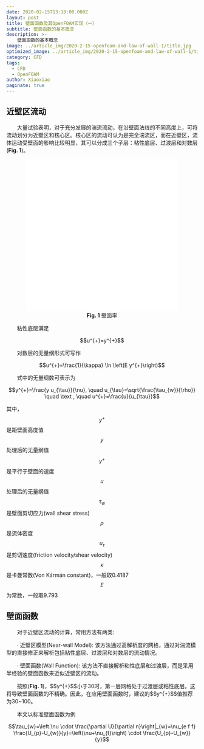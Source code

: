 ```yaml
---
date: 2020-02-15T13:18:00.000Z
layout: post
title: 壁面函数及其OpenFOAM实现（一）
subtitle: 壁面函数的基本概念
description: >-
    壁面函数的基本概念
image: ../article_img/2020-2-15-openfoam-and-law-of-wall-1/title.jpg
optimized_image: ../article_img/2020-2-15-openfoam-and-law-of-wall-1/title.jpg
category: CFD
tags:
  - CFD
  - OpenFOAM
author: Xiaoxiao
paginate: true
---
```

## 近壁区流动
<p style="text-indent:2em">大量试验表明，对于充分发展的湍流流动，在沿壁面法线的不同高度上，可将流动划分为近壁区和核心区。核心区的流动可认为是完全湍流区，而在近壁区，流体运动受壁面的影响比较明显，其可以分成三个子层：粘性底层、过渡层和对数层(<b>Fig. 1</b>)。</p>
<center><embed src="../article_img/2020-2-15-openfoam-and-law-of-wall-1/law_of_the_wall.svg" style="display:block;width:400px;height:400px" /></center>
<center><b>Fig. 1</b> 壁面率</center>

<p style="text-indent:2em">粘性底层满足</p>
<center>$$u^{+}=y^{+}$$</center>
<p style="text-indent:2em">对数层的无量纲形式可写作</p>
<center>$$u^{+}=\frac{1}{\kappa} \ln \left(E y^{+}\right)$$</center>
<p style="text-indent:2em">式中的无量纲数可表示为</p>
<center>$$y^{+}=\frac{y u_{\tau}}{\nu}, \quad u_{\tau}=\sqrt{\frac{\tau_{w}}{\rho}} \quad \text , \quad u^{+}=\frac{u}{u_{\tau}}$$</center>

其中，<br>
$$y^{+}$$  是距壁面高度值$$y$$处理后的无量纲值<br>
$$y^{+}$$  是平行于壁面的速度$$u$$处理后的无量纲值<br>
$$\tau_{w}$$  是壁面剪切应力(wall shear stress)<br>
$$\rho$$  是流体密度<br>
$$u_{\tau}$$  是剪切速度(friction velocity/shear velocity)<br>
$$\kappa$$  是卡曼常数(Von Kármán constant)，一般取0.4187<br>
$$E$$  为常数，一般取9.793<br>

## 壁面函数
<p style="text-indent:2em">对于近壁区流动的计算，常用方法有两类:</p>
<p style="text-indent:2em">· 近壁区模型(Near-wall Model): 该方法通过高解析度的网格，通过对湍流模型的直接修正来解析包括粘性底层、过渡层和对数层的流动情况。</p>
<p style="text-indent:2em">· 壁面函数(Wall Function): 该方法不直接解析粘性底层和过渡层，而是采用半经验的壁面函数来近似近壁区的流动。</p>
<p style="text-indent:2em">按照(<b>Fig. 1</b>)，$$y^{+}$$小于30时，第一层网格处于过渡层或粘性底层。这将导致壁面函数的不精确。因此，在应用壁面函数时，建议的$$y^{+}$$值推荐为30~100。</p>
<p style="text-indent:2em">本文以标准壁面函数为例</p>
<center>$$\tau_{w}=\left.\nu \cdot \frac{\partial U}{\partial n}\right|_{w}=\nu_{e f f} \frac{U_{p}-U_{w}}{y}=\left(\nu+\nu_{t}\right) \cdot \frac{U_{p}-U_{w}}{y}$$</center>
